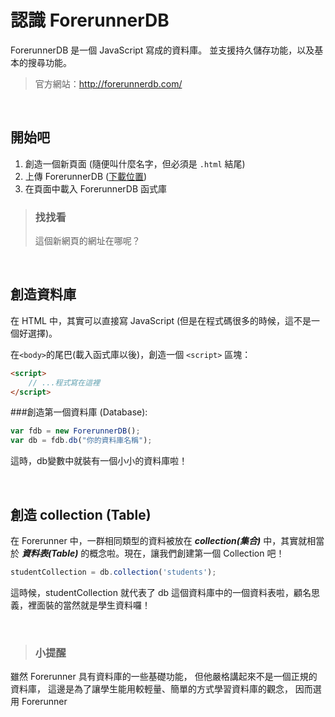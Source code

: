 # 認識 ForerunnerDB
ForerunnerDB 是一個 JavaScript 寫成的資料庫。  並支援持久儲存功能，以及基本的搜尋功能。

> 官方網站：http://forerunnerdb.com/

<br>

## 開始吧
1. 創造一個新頁面 (隨便叫什麼名字，但必須是 `.html` 結尾)
2. 上傳 ForerunnerDB ([下載位置](js/fdb-all.min.js))
3. 在頁面中載入 ForerunnerDB 函式庫

> ### 找找看
> 這個新網頁的網址在哪呢？

<br>

## 創造資料庫

在 HTML 中，其實可以直接寫 JavaScript (但是在程式碼很多的時候，這不是一個好選擇)。


在`<body>`的尾巴(載入函式庫以後)，創造一個 `<script>` 區塊：
```html
<script>
    // ...程式寫在這裡
</script>
```

###創造第一個資料庫 (Database):
```javascript
var fdb = new ForerunnerDB();
var db = fdb.db("你的資料庫名稱");
```

這時，db變數中就裝有一個小小的資料庫啦！

<br>

## 創造 collection (Table)

在 Forerunner 中，一群相同類型的資料被放在 ***collection(集合)*** 中，其實就相當於 ***資料表(Table)*** 的概念啦。現在，讓我們創建第一個 Collection 吧！

```javascript
studentCollection = db.collection('students');
```

這時候，studentCollection 就代表了 db 這個資料庫中的一個資料表啦，顧名思義，裡面裝的當然就是學生資料囉！

<br>

> ### 小提醒
雖然 Forerunner 具有資料庫的一些基礎功能，
但他嚴格講起來不是一個正規的資料庫，
這邊是為了讓學生能用較輕量、簡單的方式學習資料庫的觀念，
因而選用 Forerunner
